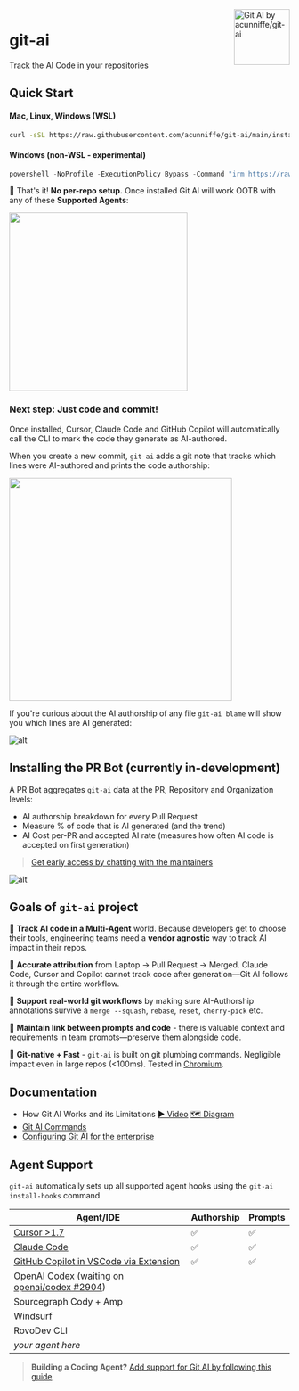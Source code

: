 <div>
<img src="https://github.com/acunniffe/git-ai/raw/main/assets/docs/git-ai.png" align="right"
     alt="Git AI by acunniffe/git-ai" width="100" height="100" />

</div>
<div>
<h1 align="left"><b>git-ai</b></h1>
</div>
<p align="left">Track the AI Code in your repositories</p>

## Quick Start

#### Mac, Linux, Windows (WSL)

```bash
curl -sSL https://raw.githubusercontent.com/acunniffe/git-ai/main/install.sh | bash
```

#### Windows (non-WSL - experimental)

```powershell
powershell -NoProfile -ExecutionPolicy Bypass -Command "irm https://raw.githubusercontent.com/acunniffe/git-ai/main/install.ps1 | iex"
```

🎊 That's it! **No per-repo setup.** Once installed Git AI will work OOTB with any of these **Supported Agents**:

<img src="https://github.com/acunniffe/git-ai/raw/main/assets/docs/supported-agents.png" width="320" />

### Next step: **Just code and commit!**

Once installed, Cursor, Claude Code and GitHub Copilot will automatically call the CLI to mark the code they generate as AI-authored.

When you create a new commit, `git-ai` adds a git note that tracks which lines were AI-authored and prints the code authorship:

<img src="https://github.com/acunniffe/git-ai/raw/main/assets/docs/graph.jpg" width="400" />

If you're curious about the AI authorship of any file `git-ai blame` will show you which lines are AI generated:

![alt](https://github.com/acunniffe/git-ai/raw/main/assets/docs/blame-cmd.jpg)

## Installing the PR Bot (currently in-development)

A PR Bot aggregates `git-ai` data at the PR, Repository and Organization levels:

- AI authorship breakdown for every Pull Request
- Measure % of code that is AI generated (and the trend)
- AI Cost per-PR and accepted AI rate (measures how often AI code is accepted on first generation)

> [Get early access by chatting with the maintainers](https://calendly.com/acunniffe/meeting-with-git-ai-authors)

![alt](https://github.com/acunniffe/git-ai/raw/main/assets/docs/bot.png)

## Goals of `git-ai` project

🤖 **Track AI code in a Multi-Agent** world. Because developers get to choose their tools, engineering teams need a **vendor agnostic** way to track AI impact in their repos.

🎯 **Accurate attribution** from Laptop → Pull Request → Merged. Claude Code, Cursor and Copilot cannot track code after generation—Git AI follows it through the entire workflow.

🔄 **Support real-world git workflows** by making sure AI-Authorship annotations survive a `merge --squash`, `rebase`, `reset`, `cherry-pick` etc.

🔗 **Maintain link between prompts and code** - there is valuable context and requirements in team prompts—preserve them alongside code.

🚀 **Git-native + Fast** - `git-ai` is built on git plumbing commands. Negligible impact even in large repos (&lt;100ms). Tested in [Chromium](https://github.com/chromium/chromium).

## Documentation

- How Git AI Works and its Limitations [▶️ Video](https://www.youtube.com/watch?v=b_DZTC1PKHI) [🗺️ Diagram](https://usegitai.com/docs/how-git-ai-works)
- [Git AI Commands](https://usegitai.com/docs/reference)
- [Configuring Git AI for the enterprise](https://usegitai.com/docs/enterprise-configuration)

## Agent Support

`git-ai` automatically sets up all supported agent hooks using the `git-ai install-hooks` command

| Agent/IDE                                                                                  | Authorship | Prompts |
| ------------------------------------------------------------------------------------------ | ---------- | ------- |
| [Cursor &gt;1.7](https://usegitai.com/docs/cursor)                                         | ✅         | ✅      |
| [Claude Code](https://usegitai.com/docs/claude-code)                                       | ✅         | ✅      |
| [GitHub Copilot in VSCode via Extension](https://usegitai.com/docs/vs-code-github-copilot) | ✅         | ✅      |
| OpenAI Codex (waiting on [openai/codex #2904](https://github.com/openai/codex/pull/2904))  |            |         |
| Sourcegraph Cody + Amp                                                                     |            |         |
| Windsurf                                                                                   |            |         |
| RovoDev CLI                                                                                |            |         |
| _your agent here_                                                                          |            |         |

> **Building a Coding Agent?** [Add support for Git AI by following this guide](https://usegitai.com/docs/add-your-agent)
